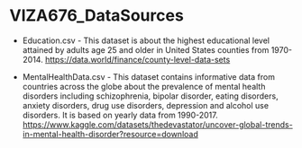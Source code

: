 # VIZA676_DataSources

- Education.csv - This dataset is about the highest educational level attained by adults age 25 and older in United States counties from 1970-2014.
https://data.world/finance/county-level-data-sets

- MentalHealthData.csv - This dataset contains informative data from countries across the globe about the prevalence of mental health disorders including schizophrenia, bipolar disorder, eating disorders, anxiety disorders, drug use disorders, depression and alcohol use disorders. It is based on yearly data from 1990-2017.
https://www.kaggle.com/datasets/thedevastator/uncover-global-trends-in-mental-health-disorder?resource=download

